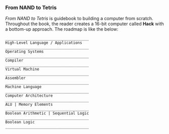 ### From NAND to Tetris
*From NAND to Tetris* is guidebook to building a computer from scratch. Throughout the book, the reader creates a 16-bit computer called __Hack__ with a bottom-up approach. The roadmap is like the below: 

```
_____________________________________
High-Level Language / Applications
_____________________________________
Operating Systems
_____________________________________
Compiler
_____________________________________
Virtual Machine
_____________________________________
Assembler
_____________________________________
Machine Language
_____________________________________
Computer Architecture
_____________________________________
ALU | Memory Elements
_____________________________________
Boolean Arithmetic | Sequential Logic 
_____________________________________
Boolean Logic
_____________________________________
```

